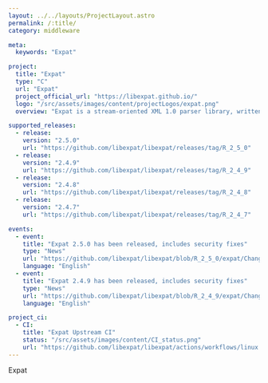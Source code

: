 ```yaml
---
layout: ../../layouts/ProjectLayout.astro
permalink: /:title/
category: middleware

meta:
  keywords: "Expat"

project:
  title: "Expat"
  type: "C"
  url: "Expat"
  project_official_url: "https://libexpat.github.io/"
  logo: "/src/assets/images/content/projectLogos/expat.png"
  overview: "Expat is a stream-oriented XML 1.0 parser library, written in C. As one of the first available open-source XML parsers, Expat has found a place in many open-source projects. Such projects include the Apache HTTP Server, Mozilla, Perl, Python and PHP. It is also bound in many other languages."

supported_releases:
  - release:
    version: "2.5.0"
    url: "https://github.com/libexpat/libexpat/releases/tag/R_2_5_0"
  - release:
    version: "2.4.9"
    url: "https://github.com/libexpat/libexpat/releases/tag/R_2_4_9"
  - release:
    version: "2.4.8"
    url: "https://github.com/libexpat/libexpat/releases/tag/R_2_4_8"
  - release:
    version: "2.4.7"
    url: "https://github.com/libexpat/libexpat/releases/tag/R_2_4_7"

events:
  - event:
    title: "Expat 2.5.0 has been released, includes security fixes"
    type: "News"
    url: "https://github.com/libexpat/libexpat/blob/R_2_5_0/expat/Changes"
    language: "English"
  - event:
    title: "Expat 2.4.9 has been released, includes security fixes"
    type: "News"
    url: "https://github.com/libexpat/libexpat/blob/R_2_4_9/expat/Changes"
    language: "English"

project_ci:
  - CI:
    title: "Expat Upstream CI"
    status: "/src/assets/images/content/CI_status.png"
    url: "https://github.com/libexpat/libexpat/actions/workflows/linux.yml/badge.svg"
---
```


<p>Expat</p>
